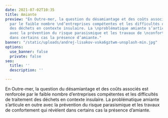 ```yaml
---
date: 2021-07-02T10:35
title: Amiante
preview: "En Outre-mer, la question du désamiantage et des coûts associés est renforcée
  par le faible nombre \nd’entreprises compétentes et les difficultés de traitement
  des déchets en contexte insulaire. La \nproblématique amiante s’articule en outre
  avec la prévention du risque parasismique et les travaux de \nconfortement qui révèlent
  dans certains cas la présence d’amiante."
banner: "/static/uploads/andrej-lisakov-vska6gztwm-unsplash-min.jpg"
options:
  use_banner: false
  private: false
seo:
  title: ''
  description: ''

---
```

En Outre-mer, la question du désamiantage et des coûts associés est renforcée par le faible nombre d’entreprises compétentes et les difficultés de traitement des déchets en contexte insulaire. La problématique amiante s’articule en outre avec la prévention du risque parasismique et les travaux de confortement qui révèlent dans certains cas la présence d’amiante.